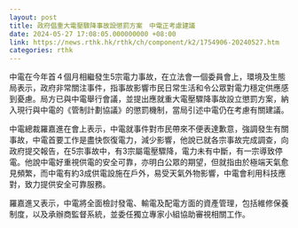```yaml
---
layout: post
title: 政府倡重大電壓驟降事故設懲罰方案　中電正考慮建議
date: 2024-05-27 17:08:05.000000000 +08:00
link: https://news.rthk.hk/rthk/ch/component/k2/1754906-20240527.htm
categories: rthk
---
```


中電在今年首４個月相繼發生5宗電力事故，在立法會一個委員會上，環境及生態局表示，政府非常關注事件，指事故影響市民日常生活和令公眾對電力穩定供應感到憂慮。局方已與中電舉行會議，並提出應就重大電壓驟降事故設立懲罰方案，納入現行與中電的《管制計劃協議》的懲罰機制，當局引述中電仍在考慮有關建議。 

中電總裁羅嘉進在會上表示，中電就事件對市民帶來不便表達歉意，強調發生有關事故，中電首要工作是盡快恢復電力，減少影響，他說已就各宗事故完成調查，向政府提交報告，在5宗事故中，有3宗屬電壓驟降，電力未有中斷，有一宗導致停電。他說中電好重視供電的安全可靠，亦明白公眾的期望，但就指由於極端天氣愈見頻繁，而中電有約3成供電設施在戶外，易受天氣外物影響，中電會利用科技應對，致力提供安全可靠服務。

羅嘉進又表示，中電將全面檢討發電、輸電及配電方面的資產管理，包括維修保養制度，以及承辦商監督系統，並委任獨立專家小組協助審視相關工作。
